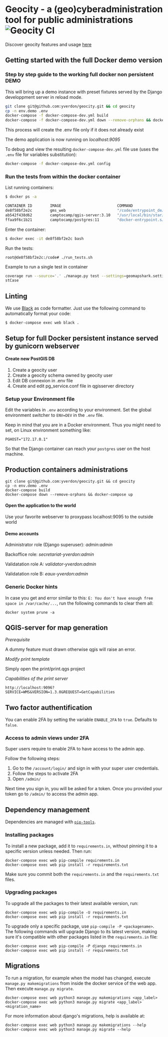 # Geocity - a (geo)cyberadministration tool for public administrations ![Geocity CI](https://github.com/yverdon/geocity/workflows/Geocity%20CI/badge.svg?branch=main)

Discover geocity features and usage [here](https://project.mapnv.ch/projects/geocity-wiki/wiki/geocity)

## Getting started with the full Docker demo version

### Step by step guide to the working full docker non persistent DEMO

This will bring up a demo instance with preset fixtures served by the
Django developpment server in reload mode.

```bash
git clone git@github.com:yverdon/geocity.git && cd geocity
cp -n env.demo .env
docker-compose -f docker-compose-dev.yml build
docker-compose -f docker-compose-dev.yml down --remove-orphans && docker-compose -f docker-compose-dev.yml up
```

This process will create the .env file only if it does not already exist

The demo application is now running on _localhost:9095_

To debug and view the resulting `docker-compose-dev.yml` file use (uses the `.env` file for variables substitution):

```bash
docker-compose -f docker-compose-dev.yml config
```

### Run the tests from within the docker container

List running containers:

```bash
$ docker ps -a

CONTAINER ID        IMAGE                         COMMAND                  CREATED             STATUS              PORTS                    NAMES
de8f58bf2e2c        gms_web                       "/code/entrypoint_de…"   16 hours ago        Up 16 hours         0.0.0.0:9095->9000/tcp   geocity_web_1
ab542f438d62        camptocamp/qgis-server:3.10   "/usr/local/bin/star…"   16 hours ago        Up 16 hours         0.0.0.0:9096->80/tcp     geocity_qgisserver_1
ffaa9f6c1b21        camptocamp/postgres:11        "docker-entrypoint.s…"   16 hours ago        Up 16 hours         0.0.0.0:9097->5432/tcp   geocity_postgres_1
```

Enter the container:

```bash
$ docker exec -it de8f58bf2e2c bash
```

Run the tests:

```
root@de8f58bf2e2c:/code# ./run_tests.sh
```

Example to run a single test in container

```bash
coverage run --source='.' ./manage.py test --settings=geomapshark.settings_test permits.tests.test_permit_request.PrivateDemandsTest
stCase
```

## Linting

We use [Black](https://github.com/psf/black) as code formatter. Just use the following command to automatically format your code:

```
$ docker-compose exec web black .
```

## Setup for full Docker persistent instance served by gunicorn webserver

#### Create new PostGIS DB

1. Create a geocity user
2. Create a geocity schema owned by geocity user
3. Edit DB connexion in .env file
4. Create and edit pg_service.conf file in qgisserver directory

### Setup your Environment file

Edit the variables in `.env` according to your environment.
Set the global environment switcher to `ENV=DEV` in the `.env` file.

Keep in mind that you are in a Docker environment. Thus you might need to set, on Linux environment something like:

```
PGHOST="172.17.0.1"
```

So that the Django container can reach your `postgres` user on the host machine.

## Production containers administrations

```
git clone git@github.com:yverdon/geocity.git && cd geocity
cp -n env.demo .env
docker-compose build
docker-compose down --remove-orphans && docker-compose up
```

#### Open the application to the world

Use your favorite webserver to proxypass localhost:9095 to the outside world

#### Demo accounts

Administrator role (Django superuser):
_admin:admin_

Backoffice role:
_secretariat-yverdon:admin_

Validatation role A:
_validator-yverdon:admin_

Validatation role B:
_eaux-yverdon:admin_

### Generic Docker hints

In case you get and error similar to this: `E: You don't have enough free space in /var/cache/...`,
run the following commands to clear them all:

```
docker system prune -a
```

## QGIS-server for map generation

_Prerequisite_

A dummy feature must drawn otherwise qgis will raise an error.

_Modify print template_

Simply open the print/print.qgs project

_Capabilities of the print server_

```
http://localhost:9096?SERVICE=WMS&VERSION=1.3.0&REQUEST=GetCapabilities
```

## Two factor authentification

You can enable 2FA by setting the variable `ENABLE_2FA` to `true`. Defaults to `false`.

### Access to admin views under 2FA

Super users require to enable 2FA to have access to the admin app.

Follow the following steps:

1. Go to the `/account/login/` and sign in with your super user credentials.
2. Follow the steps to activate 2FA
3. Open `/admin/`

Next time you sign in, you will be asked for a token.
Once you provided your token go to `/admin/` to access the admin app.

## Dependency management

Dependencies are managed with [`pip-tools`](https://github.com/jazzband/pip-tools).

### Installing packages

To install a new package, add it to `requirements.in`, without pinning it to a
specific version unless needed. Then run:

```
docker-compose exec web pip-compile requirements.in
docker-compose exec web pip install -r requirements.txt
```

Make sure you commit both the `requirements.in` and the `requirements.txt` files.

### Upgrading packages

To upgrade all the packages to their latest available version, run:

```
docker-compose exec web pip-compile -U requirements.in
docker-compose exec web pip install -r requirements.txt
```

To upgrade only a specific package, use `pip-compile -P <packagename>`.
The following commands will upgrade Django to its latest version, making sure
it's compatible with other packages listed in the `requirements.in` file:

```
docker-compose exec web pip-compile -P django requirements.in
docker-compose exec web pip install -r requirements.txt
```

## Migrations

To run a migration, for example when the model has changed, execute
`manage.py makemigrations` from inside the docker service of the web app.
Then execute `manage.py migrate`.

```
docker-compose exec web python3 manage.py makemigrations <app_label>
docker-compose exec web python3 manage.py migrate <app_label> <migration_name>
```

For more information about django's migrations, help is available at:

```
docker-compose exec web python3 manage.py makemigrations --help
docker-compose exec web python3 manage.py migrate --help
```
